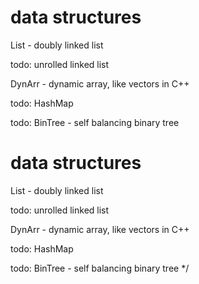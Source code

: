 # data structures
List - doubly linked list

todo: unrolled linked list

DynArr - dynamic array, like vectors in C++

todo: HashMap

todo: BinTree - self balancing binary tree
# data structures

List - doubly linked list

todo: unrolled linked list

DynArr - dynamic array, like vectors in C++

todo: HashMap

todo: BinTree - self balancing binary tree */
